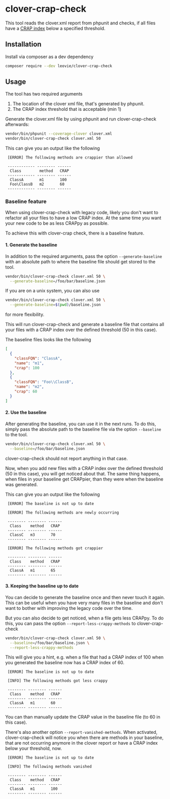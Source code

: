 # clover-crap-check

This tool reads the clover.xml report from phpunit and checks, if all
files have a [CRAP index](https://blog.ndepend.com/crap-metric-thing-tells-risk-code/)
below a specified threshold.

## Installation
Install via composer as a dev dependency
```bash
composer require --dev leovie/clover-crap-check
```

## Usage
The tool has two required arguments
1. The location of the clover xml file, that's generated by phpunit.
2. The CRAP index threshold that is acceptable (min 1)

Generate the clover.xml file by using phpunit and run clover-crap-check afterwards:
```bash
vendor/bin/phpunit --coverage-clover clover.xml
vendor/bin/clover-crap-check clover.xml 50
```

This can give you an output like the following
```
 [ERROR] The following methods are crappier than allowed

 ------------ -------- ------
  Class        method   CRAP
 ------------ -------- ------
  ClassA       m1       100    
  Foo\ClassB   m2       60     
 ------------ -------- ------ 
```

### Baseline feature
When using clover-crap-check with legacy code, likely you don't want
to refactor all your files to have a low CRAP index. At the same time
you want your new code to be as less CRAPpy as possible.

To achieve this with clover-crap check, there is a baseline feature.

#### 1. Generate the baseline
In addition to the required arguments, pass the option `--generate-baseline`
with an absolute path to where the baseline file should get stored
to the tool.
```bash
vendor/bin/clover-crap-check clover.xml 50 \
  --generate-baseline=/foo/bar/baseline.json
```

If you are on a unix system, you can also use
```bash
vendor/bin/clover-crap-check clover.xml 50 \
  --generate-baseline=$(pwd)/baseline.json
```
for more flexibility.

This will run clover-crap-check and generate a baseline file that
contains all your files with a CRAP index over the defined threshold
(50 in this case).

The baseline files looks like the following
````json
[
  {
    "classFQN": "ClassA",
    "name": "m1",
    "crap": 100
  },
  {
    "classFQN": "Foo\\ClassB",
    "name": "m2",
    "crap": 60
  }
]
````

#### 2. Use the baseline
After generating the baseline, you can use it in the next runs.
To do this, simply pass the absolute path to the baseline file
via the option `--baseline` to the tool.
```bash
vendor/bin/clover-crap-check clover.xml 50 \
  --baseline=/foo/bar/baseline.json
```

clover-crap-check should not report anything in that case.

Now, when you add new files with a CRAP index over the defined threshold
(50 in this case), you will get noticed about that. The same thing
happens, when files in your baseline get CRAPpier, than they were
when the baseline was generated.

This can give you an output like the following
```      
 [ERROR] The baseline is not up to date

 [ERROR] The following methods are newly occurring

 -------- -------- ------ 
  Class    method   CRAP  
 -------- -------- ------ 
  ClassC   m3       70     
 -------- -------- ------ 

 [ERROR] The following methods got crappier

 -------- -------- ------ 
  Class    method   CRAP  
 -------- -------- ------ 
  ClassA   m1       65    
 -------- -------- ------ 
```

#### 3. Keeping the baseline up to date
You can decide to generate the baseline once and then never touch
it again. This can be useful when you have very many files in the
baseline and don't want to bother with improving the legacy code
over the time.

But you can also decide to get noticed, when a file gets less
CRAPpy. To do this, you can pass the option `--report-less-crappy-methods`
to clover-crap-check

```bash
vendor/bin/clover-crap-check clover.xml 50 \
  --baseline=/foo/bar/baseline.json \
  --report-less-crappy-methods
```

This will give you a hint, e.g. when a file that had a CRAP index
of 100 when you generated the baseline now has a CRAP index of 60.

```
 [ERROR] The baseline is not up to date

 [INFO] The following methods got less crappy

 -------- -------- ------ 
  Class    method   CRAP  
 -------- -------- ------ 
  ClassA   m1       60     
 -------- -------- ------ 
```

You can than manually update the CRAP value in the baseline file
(to 60 in this case).

There's also another option `--report-vanished-methods`. When activated,
clover-crap-check will notice you when there are methods in your
baseline, that are not occurring anymore in the clover report or have
a CRAP index below your threshold, now.

```
 [ERROR] The baseline is not up to date

 [INFO] The following methods vanished

 -------- -------- ------ 
  Class    method   CRAP  
 -------- -------- ------ 
  ClassA   m1       100    
 -------- -------- ------ 
```